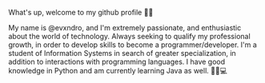 What's up, welcome to my github profile 🤪🤙

My name is @evxndro, and I'm extremely passionate, and enthusiastic about the world of technology. Always seeking to qualify my professional growth, in order to develop skills to become a programmer/developer. I'm a student of Information Systems in search of greater specialization, in addition to interactions with programming languages. I have good knowledge in Python and am currently learning Java as well. 🚀🧠💻
